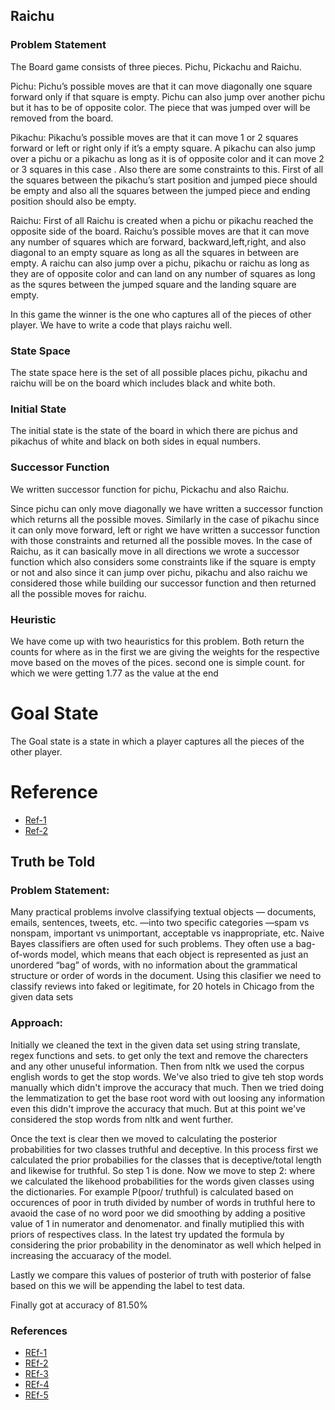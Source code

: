 ## Raichu

### Problem Statement
The Board game consists of three pieces. Pichu, Pickachu and Raichu.

Pichu: Pichu’s possible moves are that it can move diagonally one square forward only if that square is empty. Pichu can also jump over another pichu but it has to be of opposite color. The piece that was jumped over will be removed from the board.

Pikachu: Pikachu’s possible moves are that it can move 1 or 2 squares forward or left or right only if it’s a empty square. A pikachu can also jump over a pichu or a pikachu as long as it is of opposite color and it can move 2 or 3 squares in this case . Also there are some constraints to this. First of all the squares between the pikachu’s start position and jumped piece should be empty and also all the squares between the jumped piece and ending position should also be empty.

Raichu: First of all Raichu is created when a pichu or pikachu reached the opposite side of the board. Raichu’s possible moves are that it can move any number of squares which are forward, backward,left,right, and also diagonal to an empty square as long as all the squares in between are empty. A raichu can also jump over a pichu, pikachu or raichu as long as they are of opposite color and can land on any number of squares as long as the squres between the jumped square and the landing square are empty.

In this game the winner is the one who captures all of the pieces of other player. We have to write a code that plays raichu well.

### State Space
The state space here is the set of all possible places pichu, pikachu and raichu will be on the board which includes black and white both. 

### Initial State
The initial state is the state of the board in which there are pichus and pikachus of white and black on both sides in equal numbers.

### Successor Function
We written successor function for pichu, Pickachu and also Raichu.

Since pichu can only move diagonally we have written a successor function which returns all the possible moves. Similarly in the case of pikachu since it can only move forward, left or right we have written a successor function with those constraints and returned all the possible moves. In the case of Raichu, as it can basically move in all directions we wrote a successor function which also considers some constraints like if the square is empty or not and also since it can  jump over pichu, pikachu and also raichu we considered those while building our successor function and then returned all the possible moves for raichu.

### Heuristic

We have come up with two heauristics for this problem. Both return the counts for where as in the first we are giving the weights for the respective move based on the moves of the pices. second one is simple count. for which we were getting 1.77 as the value at the end

# Goal State
The Goal state is a state in which a player captures all the pieces of the other player.

# Reference 

* [Ref-1](https://stackoverflow.com/questions/33644353/better-heuristic-function-for-a-game-ai-minimax)
* [Ref-2](https://github.com/njmarko/alpha-beta-pruning-minmax-checkers)

## Truth be Told

### Problem Statement: 
Many practical problems involve classifying textual objects — documents, emails, sentences, tweets, etc. —into two specific categories —spam vs nonspam, important vs unimportant, acceptable vs inappropriate, etc. Naive Bayes classifiers are often used for such problems. They often use a bag-of-words model, which means that each object is represented as just an unordered “bag” of words, with no information about the grammatical structure or order of words in the document. Using this clasifier we need to classify reviews into faked or legitimate, for 20 hotels in Chicago from the given data sets

### Approach: 

Initially we cleaned the text in the given data set using string translate, regex functions and sets. to get only the text and remove the charecters and any other unuseful information. Then from nltk we used the corpus english words to get the stop words. We've also tried to give teh stop words manually which didn't improve the accuracy that much. Then we tried doing the lemmatization to get the base root word with out loosing any information even this didn't improve the accuracy that much. But at this point we've considered the stop words from nltk and went further.

Once the text is clear then we moved to calculating the posterior probabilities for two classes truthful and deceptive. In this process first we calculated the prior probabilies for the classes that is deceptive/total length and likewise for truthful. So step 1 is done. Now we move to step 2: where we calculated the likehood probabilities for the words given classes using the dictionaries. For example P(poor/ truthful) is calculated based on occurences of poor in truth divided by number of words in truthful here to avaoid the case of no word poor we did smoothing by adding a positive value of 1 in numerator and denomenator. and finally mutiplied this with priors of respectives class. In the latest try updated the formula by considering the prior probability in the denominator as well which helped in increasing the accuaracy of the model.


Lastly we compare this values of posterior of truth with posterior of false based on this we will be appending the label to test data.

Finally got at accuracy of 81.50%

### References

* [REf-1](https://jaimin-ml2001.medium.com/stemming-lemmatization-stopwords-and-n-grams-in-nlp-96f8e8b6aa6f)
* [REf-2](https://monkeylearn.com/blog/practical-explanation-naive-bayes-classifier/)
* [REf-3](https://medium.com/@rangavamsi5/na%C3%AFve-bayes-algorithm-implementation-from-scratch-in-python-7b2cc39268b9)
* [REf-4](https://leasetruk.medium.com/naive-bayes-classifier-with-examples-7b541f9ffedf)
* [REf-5](https://machinelearningmastery.com/naive-bayes-classifier-scratch-python/)


